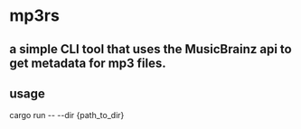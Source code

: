 # mp3rs


## a simple CLI tool that uses the MusicBrainz api to get metadata for mp3 files. 

## usage 
cargo run -- --dir {path_to_dir}
